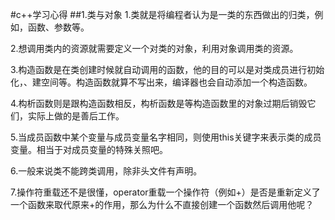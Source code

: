 #c++学习心得
##1.类与对象
1.类就是将编程者认为是一类的东西做出的归类，例如，函数、参数等。  

2.想调用类内的资源就需要定义一个对类的对象，利用对象调用类的资源。  

3.构造函数是在类创建时候就自动调用的函数，他的目的可以是对类成员进行初始化，、建空间等。构造函数就算不写出来，编译器也会自动添加一个构造函数。  

4.构析函数则是跟构造函数相反，构析函数是等构造函数里的对象过期后销毁它们，实际上做的是善后工作。  

5.当成员函数中某个变量与成员变量名字相同，则使用this关键字来表示类的成员变量。相当于对成员变量的特殊关照吧。  

6.一般来说类不能跨类调用，除非头文件有声明。  

7.操作符重载还不是很懂，operator重载一个操作符（例如+）是否是重新定义了一个函数来取代原来+的作用，那么为什么不直接创建一个函数然后调用他呢？